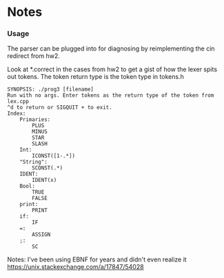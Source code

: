 # Notes

### Usage
The parser can be plugged into for diagnosing by reimplementing the cin redirect from hw2.

Look at *.correct in the cases from hw2 to get a gist of how the lexer spits out tokens. The token return type is the token type in tokens.h

```
SYNOPSIS: ./prog3 [filename]
Run with no args. Enter tokens as the return type of the token from lex.cpp
^d to return or SIGQUIT + to exit.
Index:
    Primaries:
        PLUS
        MINUS
        STAR
        SLASH
    Int:
        ICONST([1-.*])
    "String":
        SCONST(.*)
    IDENT:
        IDENT(x)
    Bool:
        TRUE
        FALSE
    print:
        PRINT
    if:
        IF
    =:
        ASSIGN
    ;:
        SC
```

Notes:
I've been using EBNF for years and didn't even realize it
<https://unix.stackexchange.com/a/17847/54028>
